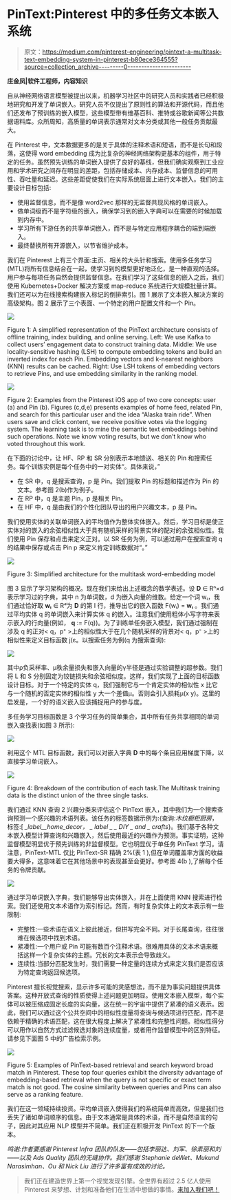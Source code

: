 # PinText:Pinterest 中的多任务文本嵌入系统

> 原文：<https://medium.com/pinterest-engineering/pintext-a-multitask-text-embedding-system-in-pinterest-b80ece364555?source=collection_archive---------0----------------------->

**庄金凤|软件工程师，内容知识**

自从神经网络语言模型被提出以来，机器学习社区中的研究人员和实践者已经积极地研究和开发了单词嵌入。研究人员不仅提出了原则性的算法和开源代码，而且他们还发布了预训练的嵌入模型，这些模型带有维基百科、推特或谷歌新闻等公共数据语料库。众所周知，高质量的单词表示通常对文本分类或其他一般任务贡献最大。

在 Pinterest 中，文本数据更多的是关于具体的注释术语和短语，而不是长句和段落，这使得 word embedding 成为比复杂的神经网络架构更基本的组件，用于特定的任务。虽然预先训练的单词嵌入提供了良好的基线，但我们确实观察到工业应用和学术研究之间存在明显的差距，包括存储成本、内存成本、监督信息的可用性、吞吐量和延迟。这些差距促使我们在实际系统层面上进行文本嵌入。我们的主要设计目标包括:

*   使用监督信息，而不是像 word2vec 那样的无监督共现风格的单词嵌入。
*   做单词级而不是字符级的嵌入，确保学习到的嵌入字典可以在需要的时候加载到内存中。
*   学习所有下游任务的共享单词嵌入，而不是与特定应用程序耦合的端到端嵌入。
*   最终替换所有开源嵌入，以节省维护成本。

我们在 Pinterest 上有三个界面:主页、相关的大头针和搜索。使用多任务学习(MTL)将所有信息结合在一起，使学习到的模型更好地泛化，是一种直观的选择。用户参与每项任务自然会提供监督信息。在我们学习了这些信息的嵌入之后，我们使用 Kubernetes+Docker 解决方案或 map-reduce 系统进行大规模批量计算。我们还可以为在线搜索构建嵌入标记的倒排索引。图 1 展示了文本嵌入解决方案的高级架构。图 2 展示了三个表面、一个特定的用户配置文件和一个 Pin。

![](img/809029f2734fa24b27b516763a10dc28.png)

Figure 1: A simplified representation of the PinText architecture consists of offline training, index building, and online serving. Left: We use Kafka to collect users’ engagement data to construct training data. Middle: We use locality-sensitive hashing (LSH) to compute embedding tokens and build an inverted index for each Pin. Embedding vectors and k-nearest neighbors (KNN) results can be cached. Right: Use LSH tokens of embedding vectors to retrieve Pins, and use embedding similarity in the ranking model.

![](img/0e27ba52df76d3501a214bf9f8c7d386.png)

Figure 2: Examples from the Pinterest iOS app of two core concepts: user (a) and Pin (b). Figures (c,d,e) presents examples of home feed, related Pin, and search for this particular user and the idea “Alaska train ride”. When users save and click content, we receive positive votes via the logging system. The learning task is to mine the semantic text embeddings behind such operations. Note we know voting results, but we don’t know who voted throughout this work.

在下面的讨论中，让 HF、RP 和 SR 分别表示本地馈送、相关的 Pin 和搜索任务。每个训练实例是每个任务中的一对实体<q p="">。具体来说，</q>

*   在 SR 中，q 是搜索查询，p 是 Pin。我们提取 Pin 的标题和描述作为 Pin 的文本。参考图 2(b)作为例子。
*   在 RP 中，q 是主题 Pin，p 是相关 Pin。
*   在 HF 中，q 是由我们的个性化团队导出的用户兴趣文本，p 是 Pin。

我们使用实体的关联单词嵌入的平均值作为整体实体嵌入。然后，学习目标是使正实体对的嵌入的余弦相似性大于具有随机采样的背景实体的配对的余弦相似性。我们使用 Pin 保存和点击来定义正对。以 SR 任务为例，可以通过用户在搜索查询 q 的结果中保存或点击 Pin p 来定义肯定训练数据对<q p="">。</q>

![](img/33b34c575bfc3b310ef99fea6b8ab25a.png)

Figure 3: Simplified architecture for the multitask word-embedding model

图 3 显示了学习架构的概况。现在我们来给出上述概念的数学表述。设 **D** ∈ Rⁿ×d 表示学习过的字典，其中 n 为单词数，d 为嵌入向量的维数。给定一个词 wᵢ，我们通过恰好取 **wᵢ** ∈ Rᵈ为 **D** 的第 I 行，推导出它的嵌入函数 F(wᵢ) = **wᵢ** 。我们通过平均实体 q 的单词嵌入来计算实体 q 的嵌入。注意我们使用粗体小写字符来表示嵌入的行向量(例如， **q** := F(q))。为了训练单任务嵌入模型，我们通过强制在涉及 q 的正对< q，p⁺ >上的相似性大于在几个随机采样的背景对< q，p⁻ >上的相似性来定义目标函数 j(ɛ。以搜索任务为例(q 为搜索查询):

![](img/6c933fad44a3cafcffc5ba2b2298580a.png)

其中ρ负采样率、μ秩余量损失和嵌入向量的γ半径是通过实验调整的超参数。我们将 L 和 S 分别固定为铰链损失和余弦相似度。这样，我们实现了上面的目标函数设计目标。对于一个特定的实体 q，我们强制它与一个肯定实体的相似性 x 比它与一个随机的否定实体的相似性 y 大一个差值μ。否则会引入损耗μ(x y)。这里的启发是，一个好的语义嵌入应该捕捉用户的参与度。

多任务学习目标函数是 3 个学习任务的简单集合，其中所有任务共享相同的单词嵌入查找表(如图 3 所示):

![](img/0938f2d338ce85b251dff15100f9ce8b.png)

利用这个 MTL 目标函数，我们可以对嵌入字典 **D** 中的每个条目应用梯度下降，以直接学习单词嵌入。

![](img/db665c5dce40852f87dcbd69d0863b0e.png)

Figure 4: Breakdown of the contribution of each task.The Multitask training data is the distinct union of the three single tasks.

我们通过 KNN 查询 2 兴趣分类来评估这个 PinText 嵌入，其中我们为一个搜索查询预测一个感兴趣的术语列表。该任务的标签数据示例为:{查询:*木纹橱柜厨房*，标签:[ *__label__home_decor，_ _ label _ _ DIY _ and _ crafts*}。我们基于各种文本嵌入模型计算查询和兴趣嵌入，然后使用最近的兴趣作为预测。事实证明，这种监督模型明显优于预先训练的非监督模型。它也明显优于单任务 PinText 学习。请注意，PinText-MTL 仅比 PinText-SR 精确 2%(表 1 ),但在单词覆盖率方面的收益要大得多，这意味着它在其他场景中的表现甚至会更好。参考图 4(b ),了解每个任务的令牌贡献。

![](img/4332bfa68d1438ab5660748d5f2c4587.png)

通过学习单词嵌入字典，我们能够导出实体嵌入，并在上面使用 KNN 搜索进行检索。我们还使用文本术语作为索引标记。然而，有时复杂实体上的文本表示有一些限制:

*   完整性:一些术语在语义上彼此接近，但拼写完全不同。对于长尾查询，往往很难在候选项中找到术语。
*   紧凑性:一个用户或 Pin 可能有数百个注释术语。很难用具体的文本术语来概括这样一个复杂实体的主题。冗长的文本表示会导致歧义。
*   连续性:当部分匹配发生时，我们需要一种定量的连续方式来定义我们是否应该为特定查询返回候选项。

Pinterest 擅长视觉搜索，显示许多可能的灵感想法，而不是为事实问题提供具体答案。这种开放式查询的性质使得上述问题更加明显。使用文本嵌入模型，每个实体可以被压缩成固定长度的实向量，这在统一的宇宙中提供了紧凑的语义表示。因此，我们可以通过这个公共空间中的相似性度量将查询与候选项进行匹配，而不是依赖于精确的术语匹配，这在很大程度上解决了紧凑性和完整性问题。相似性得分可以用作以自然方式过滤候选对象的连续度量，或者用作监督模型中的区别特征。请参见下面图 5 中的广告检索示例。

![](img/fd37e2a1b054ba633a1d32ff7f65bfce.png)

Figure 5: Examples of PinText-based retrieval and search keyword broad match in Pinterest. These top four queries exhibit the diversity advantage of embedding-based retrieval when the query is not specific or exact term match is not good. The cosine similarity between queries and Pins can also serve as a ranking feature.

我们在这一领域持续投资。平均单词嵌入使得我们的系统简单而高效，但是我们也丢失了诸如单词顺序的信息。由于文本通常是具体的术语，而不是自然语言的句子，因此对其应用 NLP 模型并不简单。我们正在积极开发 PinText 的下一个版本。

*鸣谢:作者要感谢 Pinterest Infra 团队的队友——包括李丽达、刘军、徐素丽和刘——以及 Ads Quality 团队的无缝协作。我们感谢 Stephanie deWet、Mukund Narasimhan、Ou 和 Nick Liu 进行了许多富有成效的讨论。*

> 我们正在建造世界上第一个视觉发现引擎。全世界有超过 2.5 亿人使用 Pinterest 来梦想、计划和准备他们在生活中想做的事情。[来加入我们吧！](https://careers.pinterest.com/careers)